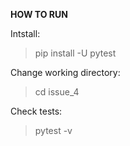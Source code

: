 **HOW TO RUN**

Intstall:
> pip install -U pytest

Change working directory:
>cd issue_4

Check tests:
>pytest -v